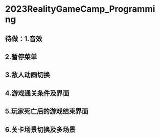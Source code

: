 # 2023RealityGameCamp_Programming

## 待做：1.音效
##      2.暂停菜单
##      3.敌人动画切换
##      4.游戏通关条件及界面
##      5.玩家死亡后的游戏结束界面
##      6.关卡场景切换及多场景
